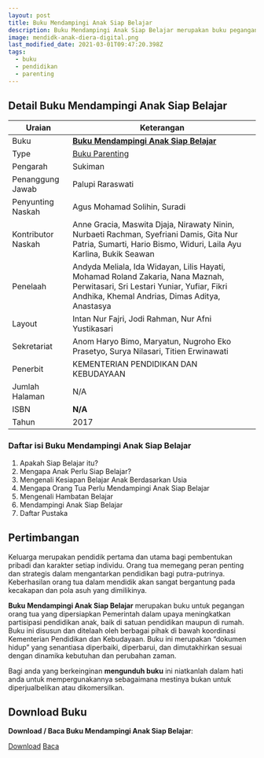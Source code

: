 ```yaml
---
layout: post
title: Buku Mendampingi Anak Siap Belajar
description: Buku Mendampingi Anak Siap Belajar merupakan buku pegangan orang tua yang berisi kiat-kiat mendampingi anak agar siap belajar.
image: mendidk-anak-diera-digital.png
last_modified_date: 2021-03-01T09:47:20.398Z
tags:
  - buku
  - pendidikan
  - parenting
---
```


## Detail Buku Mendampingi Anak Siap Belajar

|Uraian|Keterangan|
| --- | --- |
|Buku|<a href="/bse/buku-mendampingi-anak-siap-belajar" title="Buku Mendampingi Anak Siap Belajar"><strong>Buku Mendampingi Anak Siap Belajar</strong></a>|
|Type|<a href="/bse/parenting" title="Buku Parenting" target="_blank">Buku Parenting</a>|
|Pengarah|Sukiman|
|Penanggung Jawab|Palupi Raraswati|
|Penyunting Naskah|Agus Mohamad Solihin, Suradi|
|Kontributor Naskah|Anne Gracia, Maswita Djaja, Nirawaty Ninin, Nurbaeti Rachman, Syefriani Damis, Gita Nur Patria, Sumarti, Hario Bismo, Widuri, Laila Ayu Karlina, Bukik Seawan|
|Penelaah|Andyda Meliala, Ida Widayan, Lilis Hayati, Mohamad Roland Zakaria, Nana Maznah, Perwitasari, Sri Lestari Yuniar, Yufiar, Fikri Andhika, Khemal Andrias, Dimas Aditya, Anastasya|
|Layout|Intan Nur Fajri, Jodi Rahman, Nur Afni Yustikasari|
|Sekretariat|Anom Haryo Bimo, Maryatun, Nugroho Eko Prasetyo, Surya Nilasari, Titien Erwinawati|
|Penerbit|KEMENTERIAN PENDIDIKAN DAN KEBUDAYAAN|
|Jumlah Halaman|N/A|
|ISBN|<strong>N/A</strong>|
|Tahun|2017|

### Daftar isi Buku Mendampingi Anak Siap Belajar
1. Apakah Siap Belajar itu?
2. Mengapa Anak Perlu Siap Belajar? 
3. Mengenali Kesiapan Belajar Anak Berdasarkan Usia 
4. Mengapa Orang Tua Perlu Mendampingi Anak Siap Belajar 
5. Mengenali Hambatan Belajar 
6. Mendampingi Anak Siap Belajar 
7. Daftar Pustaka 

## Pertimbangan

Keluarga merupakan pendidik pertama dan utama bagi pembentukan pribadi dan karakter setiap individu. Orang tua memegang peran penting dan strategis dalam mengantarkan pendidikan bagi putra-putrinya. Keberhasilan orang tua dalam mendidik akan sangat bergantung pada kecakapan dan pola asuh yang dimilikinya.

**Buku Mendampingi Anak Siap Belajar** merupakan buku untuk pegangan orang tua yang dipersiapkan Pemerintah dalam upaya meningkatkan partisipasi pendidikan anak, baik di satuan pendidikan maupun di rumah. Buku ini disusun dan ditelaah oleh berbagai pihak di bawah koordinasi Kementerian Pendidikan dan Kebudayaan. Buku ini merupakan “dokumen hidup” yang senantiasa diperbaiki, diperbarui, dan dimutakhirkan sesuai dengan dinamika kebutuhan dan perubahan zaman.

Bagi anda yang berkeinginan <b>mengunduh buku</b> ini niatkanlah dalam hati anda untuk mempergunakannya sebagaimana mestinya bukan untuk diperjualbelikan atau dikomersilkan.
  
## Download Buku
**Download / Baca Buku Mendampingi Anak Siap Belajar**:
<p class="center"><a class="button download" href="https://docs.google.com/uc?export=download&id=1CCQ8Kpm5GdKMGZl61EpesT3aIn2odkyr" rel="nofollow" target="_blank" title="Download Buku Mendampingi Anak Siap Belajar">Download</a>
<a class="button demo open-dialog" href="https://drive.google.com/file/d/1CCQ8Kpm5GdKMGZl61EpesT3aIn2odkyr/preview" rel="nofollow" target="_blank" title="Baca Buku Mendampingi Anak Siap Belajar">Baca</a></p>
